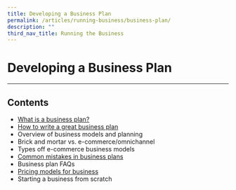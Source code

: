 ```yaml
---
title: Developing a Business Plan
permalink: /articles/running-business/business-plan/
description: ""
third_nav_title: Running the Business
---
```

# **Developing a Business Plan**
---

## Contents

* [What is a business plan?](/articles/running-business/business-plan/what-is-a-business-plan/)
* [How to write a great business plan](/articles/running-business/business-plan/write-good-business-plan/)
* Overview of business models and planning
* Brick and mortar vs. e-commerce/omnichannel
* Types off e-commerce business models
* [Common mistakes in business plans](/articles/running-business/business-plan/common-mistakes)
* Business plan FAQs
* [Pricing models for business](/articles/running-business/business-plan/pricing-models)
* Starting a business from scratch